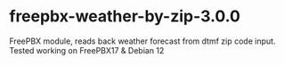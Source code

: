 # freepbx-weather-by-zip-3.0.0
FreePBX module, reads back weather forecast from dtmf zip code input. Tested working on FreePBX17 &amp; Debian 12
